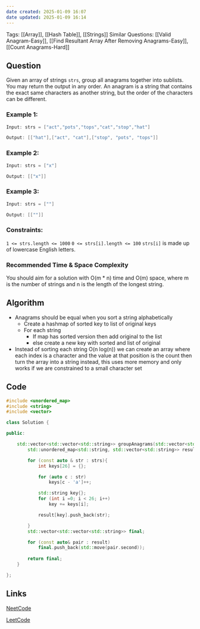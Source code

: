 ```yaml
---
date created: 2025-01-09 16:07
date updated: 2025-01-09 16:14
---
```


Tags: [[Array]], [[Hash Table]], [[Strings]]
Similar Questions: [[Valid Anagram-Easy]], [[Find Resultant Array After Removing Anagrams-Easy]], [[Count Anagrams-Hard]]

## Question

Given an array of strings `strs`, group all anagrams together into sublists. You may return the output in any order.
An anagram is a string that contains the exact same characters as another string, but the order of the characters can be different.

### Example 1:

```java
Input: strs = ["act","pots","tops","cat","stop","hat"]

Output: [["hat"],["act", "cat"],["stop", "pots", "tops"]]

```

### Example 2:

```java
Input: strs = ["x"]

Output: [["x"]]

```

### Example 3:

```java
Input: strs = [""]

Output: [[""]]

```

### Constraints:

`1 <= strs.length <= 1000`
`0 <= strs[i].length <= 100`
`strs[i]` is made up of lowercase English letters.

### Recommended Time & Space Complexity

You should aim for a solution with O(m * n) time and O(m) space, where m is the number of strings and n is the length of the longest string.

## Algorithm

- Anagrams should be equal when you sort a string alphabetically
  - Create a hashmap of sorted key to list of original keys
  - For each string
    - If map has sorted version then add original to the list
    - else create a new key with sorted and list of original
- Instead of sorting each string O(n log(n)) we can create an array where each index is a character and the value at that position is the count then turn the array into a string instead, this uses more memory and only works if we are constrained to a small character set

## Code

```C++
#include <unordered_map>
#include <string>
#include <vector>

class Solution {

public:

    std::vector<std::vector<std::string>> groupAnagrams(std::vector<std::string>& strs) {
        std::unordered_map<std::string, std::vector<std::string>> result;

        for (const auto & str : strs){
            int keys[26] = {};

            for (auto c : str)
                keys[c - 'a']++;

            std::string key{};
            for (int i =0; i < 26; i++)
                key += keys[i];

            result[key].push_back(str);

        }
        std::vector<std::vector<std::string>> final;

        for (const auto& pair : result)
            final.push_back(std::move(pair.second));
            
        return final;
    }

};
```

## Links

[NeetCode](https://neetcode.io/problems/anagram-groups)

[LeetCode](https://leetcode.com/problems/group-anagrams/)

